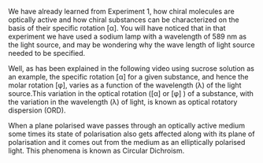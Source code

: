 We have already learned from Experiment 1, how chiral molecules are optically active and how chiral substances can be characterized on the basis of their specific rotation [α]. You will have noticed that in that experiment we have used a sodium lamp with a wavelength of 589 nm as the light source, and may be wondering why the wave length of light source needed to be specified.

Well, as has been explained in the following video using sucrose solution as an example, the specific rotation [α] for a given substance, and hence the molar rotation [φ], varies as a function of the wavelength (λ) of the light source.This variation in the optical rotation ([α] or [φ] ) of a substance, with the variation in the wavelength (λ) of light, is known as optical rotatory dispersion (ORD).

When a plane polarised wave passes through an optically active medium some times its state of polarisation also gets affected along with its plane of polarisation and it comes out from the medium as an elliptically polarised light. This phenomena is known as Circular Dichroism.

 



